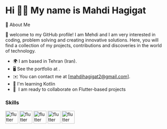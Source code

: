 

Hi 🙋‍♂️ My name is Mahdi Hagigat
======
🚀 About Me

👋  welcome to my GitHub profile! I am Mehdi and I am very interested in coding, problem solving and creating innovative solutions. Here, you will find a collection of my projects, contributions and discoveries in the world of technology.

- 🌍 I am based in Tehran (Iran).
- 🖥️ See the portfolio at .
- ✉️ You can contact me at [mahdihagigat2@gmail.com].
- 🧠 I'm learning Kotlin
- 🤝  I am ready to collaborate on Flutter-based projects


### Skills

<p align="left">
<img src="https://www.vectorlogo.zone/logos/flutterio/flutterio-icon.svg" alt="flutter" width="40" height="40"/>
<img src="https://www.vectorlogo.zone/logos/dartlang/dartlang-icon.svg" alt="flutter" width="40" height="40"/>
<img src="https://www.vectorlogo.zone/logos/php/php-icon.svg" alt="flutter" width="40" height="40"/>
<img src="https://www.vectorlogo.zone/logos/kotlinlang/kotlinlang-icon.svg" alt="flutter" width="40" height="40"/>
<img src="https://www.vectorlogo.zone/logos/figma/figma-icon.svg" alt="flutter" width="40" height="40"/>
  
</p>




